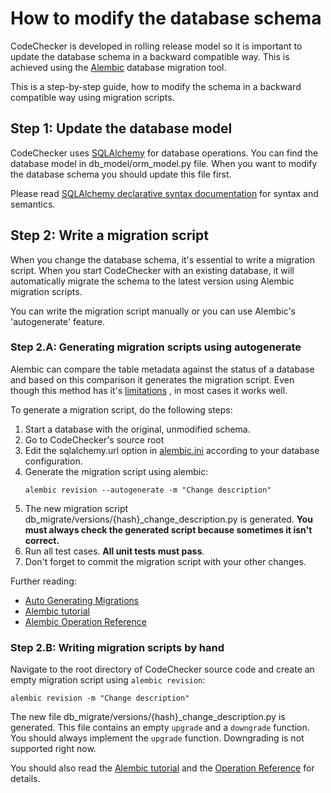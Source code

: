 # How to modify the database schema

CodeChecker is developed in rolling release model so it is important to update
the database schema in a backward compatible way. This is achieved using the
[Alembic](http://alembic.readthedocs.org/en/latest/index.html) database
migration tool.

This is a step-by-step guide, how to modify the schema in a backward compatible
way using migration scripts.

## Step 1: Update the database model

CodeChecker uses [SQLAlchemy](http://www.sqlalchemy.org/) for database
operations. You can find the database model in db_model/orm_model.py file. When
you want to modify the database schema you should update this file first.

Please read [SQLAlchemy declarative syntax documentation](http://docs.sqlalchemy.org/en/latest/orm/extensions/declarative/)
for syntax and semantics.

## Step 2: Write a migration script

When you change the database schema, it's essential to write a migration script.
When you start CodeChecker with an existing database, it will automatically
migrate the schema to the latest version using Alembic migration scripts.

You can write the migration script manually or you can use Alembic's
'autogenerate' feature.

### Step 2.A: Generating migration scripts using autogenerate

Alembic can compare the table metadata against the status of a database and
based on this comparison it generates the migration script. Even though this
method has it's [limitations](
http://alembic.readthedocs.org/en/latest/autogenerate.html#what-does-autogenerate-detect-and-what-does-it-not-detect)
, in most cases it works well.

To generate a migration script, do the following steps:
1. Start a database with the original, unmodified schema.
2. Go to CodeChecker's source root
3. Edit the sqlalchemy.url option in [alembic.ini](
   http://alembic.readthedocs.org/en/latest/tutorial.html#editing-the-ini-file)
   according to your database configuration.
4. Generate the migration script using alembic:
   ```
   alembic revision --autogenerate -m "Change description"
   ```
5. The new migration script db_migrate/versions/{hash}_change_description.py is
   generated. **You must always check the generated script because sometimes it
   isn't correct.**
6. Run all test cases. **All unit tests must pass**.
7. Don't forget to commit the migration script with your other changes.

Further reading:
- [Auto Generating Migrations](http://alembic.readthedocs.org/en/latest/autogenerate.html)
- [Alembic tutorial](http://alembic.readthedocs.org/en/latest/tutorial.html)
- [Alembic Operation Reference](http://alembic.readthedocs.org/en/latest/ops.html)

### Step 2.B: Writing migration scripts by hand

Navigate to the root directory of CodeChecker source code and create an empty
migration script using `alembic revision`:

```
alembic revision -m "Change description"
```

The new file db_migrate/versions/{hash}_change_description.py is generated. This
file contains an empty `upgrade` and a `downgrade` function. You should always
implement the `upgrade` function. Downgrading is not supported right now.

You should also read the [Alembic tutorial](http://alembic.readthedocs.org/en/latest/tutorial.html#create-a-migration-script)
and the [Operation Reference](http://alembic.readthedocs.org/en/latest/ops.html)
for details.
